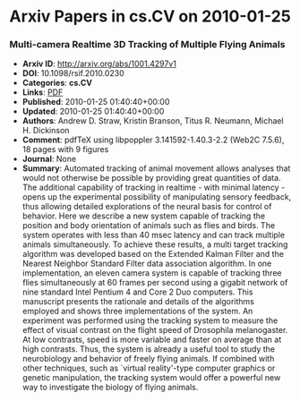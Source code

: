 # Arxiv Papers in cs.CV on 2010-01-25
### Multi-camera Realtime 3D Tracking of Multiple Flying Animals
- **Arxiv ID**: http://arxiv.org/abs/1001.4297v1
- **DOI**: 10.1098/rsif.2010.0230
- **Categories**: **cs.CV**
- **Links**: [PDF](http://arxiv.org/pdf/1001.4297v1)
- **Published**: 2010-01-25 01:40:40+00:00
- **Updated**: 2010-01-25 01:40:40+00:00
- **Authors**: Andrew D. Straw, Kristin Branson, Titus R. Neumann, Michael H. Dickinson
- **Comment**: pdfTeX using libpoppler 3.141592-1.40.3-2.2 (Web2C 7.5.6), 18 pages
  with 9 figures
- **Journal**: None
- **Summary**: Automated tracking of animal movement allows analyses that would not otherwise be possible by providing great quantities of data. The additional capability of tracking in realtime - with minimal latency - opens up the experimental possibility of manipulating sensory feedback, thus allowing detailed explorations of the neural basis for control of behavior. Here we describe a new system capable of tracking the position and body orientation of animals such as flies and birds. The system operates with less than 40 msec latency and can track multiple animals simultaneously. To achieve these results, a multi target tracking algorithm was developed based on the Extended Kalman Filter and the Nearest Neighbor Standard Filter data association algorithm. In one implementation, an eleven camera system is capable of tracking three flies simultaneously at 60 frames per second using a gigabit network of nine standard Intel Pentium 4 and Core 2 Duo computers. This manuscript presents the rationale and details of the algorithms employed and shows three implementations of the system. An experiment was performed using the tracking system to measure the effect of visual contrast on the flight speed of Drosophila melanogaster. At low contrasts, speed is more variable and faster on average than at high contrasts. Thus, the system is already a useful tool to study the neurobiology and behavior of freely flying animals. If combined with other techniques, such as `virtual reality'-type computer graphics or genetic manipulation, the tracking system would offer a powerful new way to investigate the biology of flying animals.



